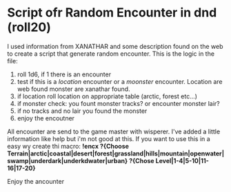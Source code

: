 # Script ofr Random Encounter in dnd (roll20)

I used information from XANATHAR and some description found on the web to create a script that generate random encounter.
This is the logic in the file:

1. roll 1d6, if 1 there is an encounter
2. test if this is a *location* encounter or a *moonster* encounter. Location are web found monster are xanathar found.
3. if location roll location on appropriate table (arctic, forest etc...)
4. if monster check: you fount monster tracks? or encounter monster lair?
5. if no tracks and no lair you found the monster
6. enjoy the encoutner

All encounter are send to the game master with wisperer.
I've added a little information like help but i'm not good at this.
If you want to use this in a easy wy create thi macro:
**!encx ?{Choose Terrain|arctic|coastal|desert|forest|grassland|hills|mountain|openwater|swamp|underdark|underkdwater|urban} ?{Chose Level|1-4|5-10|11-16|17-20}**

Enjoy the ancounter


